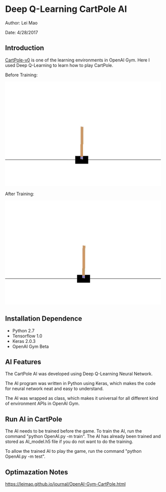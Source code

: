 # Deep Q-Learning CartPole AI

Author: Lei Mao

Date: 4/28/2017

## Introduction

[CartPole-v0](https://gym.openai.com/envs/CartPole-v0) is one of the learning environments in OpenAI Gym. Here I used Deep Q-Learning to learn how to play CartPole.

Before Training:

![](presentation/episode_0.gif)

After Training:

![](presentation/episode_27000.gif)

## Installation Dependence

* Python 2.7
* Tensorflow 1.0
* Keras 2.0.3
* OpenAI Gym Beta

## AI Features

The CartPole AI was developed using Deep Q-Learning Neural Network. 

The AI program was written in Python using Keras, which makes the code for neural network neat and easy to understand.

The AI was wrapped as class, which makes it universal for all different kind of environment APIs in OpenAI Gym.

## Run AI in CartPole

The AI needs to be trained before the game. To train the AI, run the command "python OpenAI.py -m train". The AI has already been trained and stored as AI_model.h5 file if you do not want to do the training.

To allow the trained AI to play the game, run the command "python OpenAI.py -m test".

## Optimazation Notes

<https://leimao.github.io/journal/OpenAI-Gym-CartPole.html>
